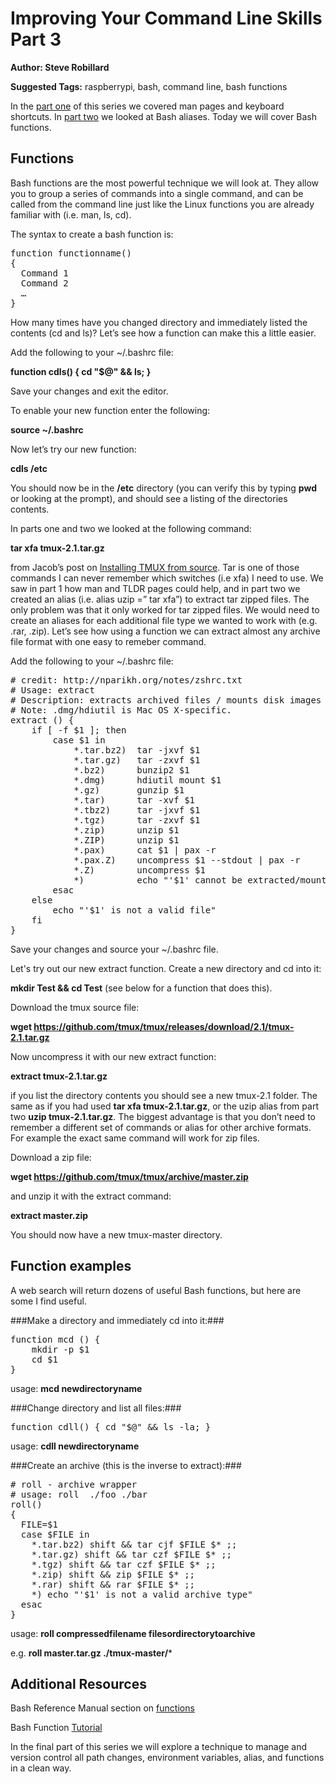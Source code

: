 # Improving Your Command Line Skills Part 3 #
**Author: Steve Robillard**

**Suggested Tags:** raspberrypi, bash, command line, bash functions

In the [part one](https://raspberrypise.tumblr.com/post/141758901139/improving-your-command-line-skills-part-1) of this series we covered man pages and keyboard shortcuts. In [part two](https://raspberrypise.tumblr.com/post/142215518744/improving-your-command-line-skills-part-2) we looked at Bash aliases. Today we will cover Bash functions.

## Functions ##
Bash functions are the most powerful technique we will look at. They allow you to group a series of commands into a single command, and can be called from the command line just like the Linux functions you are already familiar with (i.e. man, ls, cd). 

The syntax to create a bash function is: 

<pre>function functionname()
{
  Command 1
  Command 2
  …
}</pre>

How many times have you changed directory and immediately listed the contents (cd and ls)? Let’s see how a function can make this a little easier. 

Add the following to your ~/.bashrc file:

**function cdls() { cd "$@" && ls; }**

Save your changes and exit the editor. 

To enable your new function enter the following:

**source ~/.bashrc**

Now let’s try our new function:

**cdls /etc**

You should now be in the **/etc** directory (you can verify this by typing **pwd** or looking at the prompt), and should see a listing of the directories contents. 

In parts one and two we looked at the following command:

**tar xfa tmux-2.1.tar.gz**

from Jacob’s post on [Installing TMUX from source](https://raspberrypise.tumblr.com/post/141348857424/tmux-101-installing-from-source). Tar is one of those commands I can never remember which switches (i.e xfa) I need to use. We saw in part 1 how man and TLDR pages could help, and in part two we created an alias (i.e. alias uzip =” tar xfa”) to extract tar zipped files. The only problem was that it only worked for tar zipped files. We would need to create an aliases for each additional file type we wanted to work with (e.g. .rar, .zip).  Let’s see how using a function we can extract almost any archive file format with one easy to remeber command.
 
Add the following to your ~/.bashrc file:


<pre># credit: http://nparikh.org/notes/zshrc.txt
# Usage: extract <file>
# Description: extracts archived files / mounts disk images
# Note: .dmg/hdiutil is Mac OS X-specific.
extract () {
    if [ -f $1 ]; then
        case $1 in
            *.tar.bz2)  tar -jxvf $1                        ;;
            *.tar.gz)   tar -zxvf $1                        ;;
            *.bz2)      bunzip2 $1                          ;;
            *.dmg)      hdiutil mount $1                    ;;
            *.gz)       gunzip $1                           ;;
            *.tar)      tar -xvf $1                         ;;
            *.tbz2)     tar -jxvf $1                        ;;
            *.tgz)      tar -zxvf $1                        ;;
            *.zip)      unzip $1                            ;;
            *.ZIP)      unzip $1                            ;;
            *.pax)      cat $1 | pax -r                     ;;
            *.pax.Z)    uncompress $1 --stdout | pax -r     ;;
            *.Z)        uncompress $1                       ;;
            *)          echo "'$1' cannot be extracted/mounted via extract()" ;;
        esac
    else
        echo "'$1' is not a valid file"
    fi
}</pre>

Save your changes and source your ~/.bashrc file. 

Let's try out our new extract function. Create a new directory and cd into it:

**mkdir Test && cd Test** (see below for a function that does this). 

Download the tmux source file:

**wget https://github.com/tmux/tmux/releases/download/2.1/tmux-2.1.tar.gz**

Now uncompress it with our new extract function:

**extract tmux-2.1.tar.gz**

if you list the directory contents you should see a new tmux-2.1 folder. The same as if you had used **tar xfa tmux-2.1.tar.gz**,  or the uzip alias from part two **uzip tmux-2.1.tar.gz**. The biggest advantage is that you don’t need to remember a different set of commands or alias for other archive formats. For example the exact same command will work for zip files. 

Download a zip file:
 
**wget https://github.com/tmux/tmux/archive/master.zip**

and unzip it with the extract command:

**extract master.zip**

You should now have a new tmux-master directory.

## Function examples ##

A web search will return dozens of useful Bash functions, but here are some I find useful.

###Make a directory and immediately cd into it:###

<pre>function mcd () {
    mkdir -p $1
    cd $1
}</pre>

usage: **mcd newdirectoryname**

###Change directory and list all files:###

<pre>function cdll() { cd "$@" && ls -la; }</pre>

usage: **cdll newdirectoryname**

###Create an archive (this is the inverse to extract):###
<pre># roll - archive wrapper
# usage: roll <foo.ext> ./foo ./bar
roll()
{
  FILE=$1
  case $FILE in
    *.tar.bz2) shift && tar cjf $FILE $* ;;
    *.tar.gz) shift && tar czf $FILE $* ;;
    *.tgz) shift && tar czf $FILE $* ;;
    *.zip) shift && zip $FILE $* ;;
    *.rar) shift && rar $FILE $* ;;
    *) echo "'$1' is not a valid archive type"
  esac
}</pre>

usage: **roll compressedfilename filesordirectorytoarchive**

e.g. **roll master.tar.gz ./tmux-master/***

## Additional Resources ##
 
Bash Reference Manual section on [functions](https://www.gnu.org/software/bash/manual/html_node/Shell-Functions.html)

Bash Function [Tutorial](
http://ryanstutorials.net/bash-scripting-tutorial/bash-functions.php)

In the final part of this series we will explore a technique to manage and version control all path changes, environment variables, alias, and functions in a clean way.
